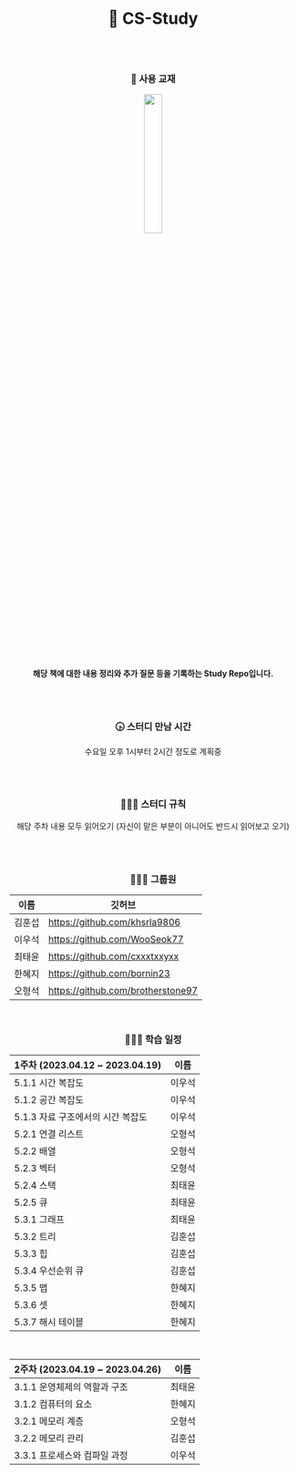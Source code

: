 <div align="center">

# 🐤 CS-Study

<br/>
<br/>
<h3 align="center">📖 사용 교재</h3>
<img src="https://user-images.githubusercontent.com/109710879/231356483-d2291701-f03c-4743-982c-f46a77ff6822.png" width=25%>


<br/>
<br/>

<strong>해당 책에 대한 내용 정리와 추가 질문 등을 기록하는 Study Repo입니다.</strong>

<br/>
<br/>
  
<h3 align="center">🕟 스터디 만남 시간</h3>
<p align="center">수요일 오후 1시부터 2시간 정도로 계획중</p>

<br/>
<br/>  
  
<h3 align="center">🙆🏻‍♂️ 스터디 규칙</h3>
<p align="center">해당 주차 내용 모두 읽어오기 (자신이 맡은 부분이 아니어도 반드시 읽어보고 오기)</p>

<br/>
<br/>

<div align="center">
<h3 align="center">🧑🏻‍💻 그룹원</h3>
  
| 이름 | 깃허브 |
| --- | --- |
| 김훈섭 | https://github.com/khsrla9806 |
| 이우석 | https://github.com/WooSeok77 |
| 최태윤 | https://github.com/cxxxtxxyxx |
| 한혜지 | https://github.com/bornin23 |
| 오형석 | https://github.com/brotherstone97 |

  
</div>

</div>

<br>

<h3 align="center">🙆🏻‍♂️ 학습 일정</h3>
<div align="center">

| 1주차 (2023.04.12 ~ 2023.04.19) | 이름 |
| --- | --- |
| 5.1.1 시간 복잡도 | 이우석 |
| 5.1.2 공간 복잡도 | 이우석 |
| 5.1.3 자료 구조에서의 시간 복잡도 | 이우석 |
| 5.2.1 연결 리스트 | 오형석 |
| 5.2.2 배열 | 오형석 |
| 5.2.3 벡터 | 오형석 |
| 5.2.4 스택 | 최태윤 |
| 5.2.5 큐 | 최태윤 |
| 5.3.1 그래프 | 최태윤 |
| 5.3.2 트리 | 김훈섭 |
| 5.3.3 힙 | 김훈섭 |
| 5.3.4 우선순위 큐 | 김훈섭 |
| 5.3.5 맵 | 한혜지 |
| 5.3.6 셋 | 한혜지 |
| 5.3.7 해시 테이블 | 한혜지 |

<br>

| 2주차 (2023.04.19 ~ 2023.04.26) | 이름 |
| --- | --- |
| 3.1.1 운영체제의 역할과 구조 | 최태윤 |
| 3.1.2 컴퓨터의 요소 | 한혜지 |
| 3.2.1 메모리 계층 | 오형석 |
| 3.2.2 메모리 관리 | 김훈섭 |
| 3.3.1 프로세스와 컴파일 과정 | 이우석 |

</div>
